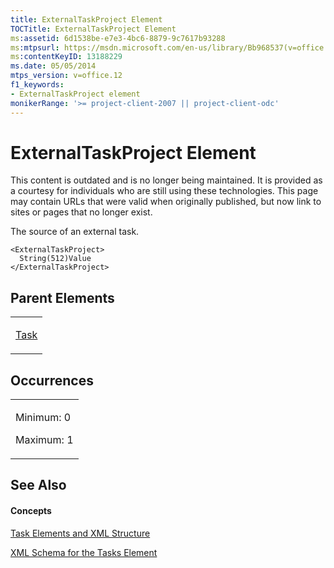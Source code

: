 ```yaml
---
title: ExternalTaskProject Element
TOCTitle: ExternalTaskProject Element
ms:assetid: 6d1538be-e7e3-4bc6-8879-9c7617b93288
ms:mtpsurl: https://msdn.microsoft.com/en-us/library/Bb968537(v=office.12)
ms:contentKeyID: 13188229
ms.date: 05/05/2014
mtps_version: v=office.12
f1_keywords:
- ExternalTaskProject element
monikerRange: '>= project-client-2007 || project-client-odc'
---
```


# ExternalTaskProject Element

This content is outdated and is no longer being maintained. It is provided as a courtesy for individuals who are still using these technologies. This page may contain URLs that were valid when originally published, but now link to sites or pages that no longer exist.

The source of an external task.

    <ExternalTaskProject>
      String(512)Value
    </ExternalTaskProject>

## Parent Elements

<table>
<colgroup>
<col style="width: 100%" />
</colgroup>
<tbody>
<tr class="odd">
<td><p><a href="bb968487(v=office.12).md">Task</a></p></td>
</tr>
</tbody>
</table>

## Occurrences

<table>
<colgroup>
<col style="width: 100%" />
</colgroup>
<tbody>
<tr class="odd">
<td><p>Minimum: 0</p>
<p>Maximum: 1</p></td>
</tr>
</tbody>
</table>

## See Also

#### Concepts

[Task Elements and XML Structure](bb968475\(v=office.12\).md)

[XML Schema for the Tasks Element](bb968415\(v=office.12\).md)

